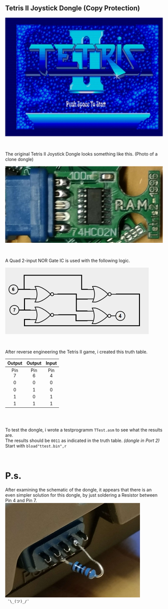## Tetris II Joystick Dongle (Copy Protection)


![Tetris_II](https://raw.githubusercontent.com/LarsThe18Th/Small-Projects/refs/heads/master/MSX/Hardware/Tetris_II_Dongle/Tetris2.jpg)

<br>

The original Tetris II Joystick Dongle looks something like this. (Photo of a clone dongle)  
 
![The original dongle looks like this.](https://raw.githubusercontent.com/LarsThe18Th/Small-Projects/refs/heads/master/MSX/Hardware/Tetris_II_Dongle/T2_Dongle.jpg)  

<br>

A Quad 2-input NOR Gate IC is used with the following logic.  

![Qnor.](https://raw.githubusercontent.com/LarsThe18Th/Small-Projects/refs/heads/master/MSX/Hardware/Tetris_II_Dongle/Qnor.jpg)

<br>

After reverse engineering the Tetris II game, i created this truth table.

| Output | Output | Input |  
| :------------: | :------------: | :------------:|
| Pin<br> 7 | Pin<br> 6 | Pin<br> 4 | 
| 0 | 0 | 0 | 
| 0 | 1 | 0 | 
| 1 | 0 | 1 | 
| 1 | 1 | 1 |  

<br><br>

To test the dongle, i wrote a testprogramm ```TTest.asm``` to see what the results are.  
The results should be ```0011``` as indicated in the truth table. *(dongle in Port 2)*  
Start with ```bload"ttest.bin",r ```

<br>

# P.s.  

After examining the schematic of the dongle, it appears that there is an even simpler solution for this dongle,
by just soldering a Resistor between Pin 4 and Pin 7. 
![Resistor.](https://raw.githubusercontent.com/LarsThe18Th/Small-Projects/refs/heads/master/MSX/Hardware/Tetris_II_Dongle/Resistor.jpg)  
``` ¯\_(ツ)_/¯```

  


